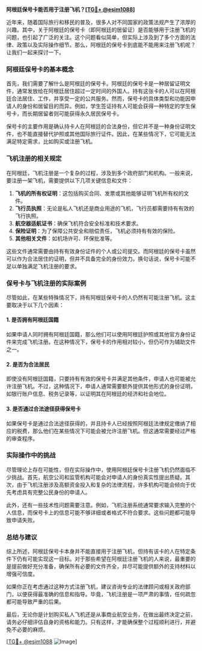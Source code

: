 **阿根廷保号卡能否用于注册飞机？[[TG💪+ @esim1088](https://t.me/s/esim1088)]**

近年来，随着国际旅行和移民的普及，很多人对不同国家的政策法规产生了浓厚的兴趣。其中，关于阿根廷的保号卡（即阿根廷的居留证）是否能够用于注册飞机的问题，也引起了广泛的关注。这个问题看似简单，但实际上涉及到了多个方面的法律、政策以及实际操作细节。那么，阿根廷的保号卡到底能不能用来注册飞机呢？让我们一起来探讨一下。

### 阿根廷保号卡的基本概念

首先，我们需要了解什么是阿根廷的保号卡。阿根廷的保号卡是一种居留证明文件，通常发放给在阿根廷居住超过一定时间的外国人。持有这张卡的人可以在阿根廷合法居住、工作，并享受一定的公共服务。然而，保号卡的具体类型和功能因申请人的身份和居留目的而异。例如，学生签证持有人可能会获得一种特定的学生保号卡，而长期居留者则可能获得永久居民保号卡。

保号卡的主要作用是确认持卡人在阿根廷的合法身份，但它并不是一种身份证明文件，也不能直接替代护照或其他国际旅行证件。因此，在某些情况下，它可能无法满足特定需求，比如购买或注册飞机。

### 飞机注册的相关规定

在阿根廷，飞机注册是一个复杂的过程，涉及到多个政府部门和机构。一般来说，要注册一架飞机，需要提供以下几项关键信息和文件：

1. **飞机的所有权证明**：这包括购买合同、发票或其他能够证明飞机所有权的文件。
2. **飞行员执照**：无论是私人飞机还是商业用途的飞机，飞行员都需要持有有效的飞行执照。
3. **航空器适航证书**：确保飞机符合安全标准和技术要求。
4. **保险证明**：为了保障公共安全和赔偿责任，飞机必须持有有效的保险。
5. **其他相关文件**：如机场许可、环保批准等。

这些文件通常需要由持有有效身份证件的个人或公司提交。而阿根廷的保号卡虽然可以作为合法居住的证明，但并不具备完全的身份效力。换句话说，保号卡可能不足以单独满足飞机注册的要求。

### 保号卡与飞机注册的实际案例

尽管如此，在某些特殊情况下，持有阿根廷保号卡的人仍然有可能注册飞机。这主要取决于以下几个因素：

#### 1. 是否拥有阿根廷国籍
如果申请人同时拥有阿根廷国籍，那么他们可以使用阿根廷护照或其他官方身份证件来完成飞机注册。在这种情况下，保号卡的作用相对较小，但仍可作为辅助文件之一。

#### 2. 是否为合法居民
即使没有阿根廷国籍，只要持有有效的保号卡并满足其他条件，申请人也可能被允许注册飞机。不过，这种情况下，申请人通常需要额外提供其他形式的身份证明，如银行账户信息、税务记录等，以证明其在阿根廷的经济和社会地位。

#### 3. 是否通过合法途径获得保号卡
如果保号卡是通过合法途径获得的，并且持卡人已经按照阿根廷法律规定缴纳了相应的税费，那么他们在某些情况下可能会被允许注册飞机。但这通常需要经过严格的审查程序。

### 实际操作中的挑战

尽管理论上存在可能性，但在实际操作中，使用阿根廷保号卡注册飞机仍然面临不少挑战。首先，航空公司和监管机构可能会对申请人的身份真实性提出质疑。其次，由于飞机注册涉及高额资金投入和复杂的法律流程，许多机构可能会倾向于优先考虑具有完整公民身份的申请人。

此外，还有一些技术性问题需要注意。例如，飞机注册系统通常要求输入完整的个人信息，而保号卡上的信息可能不够详细或者格式不符合要求。这些问题都可能导致申请失败。

### 总结与建议

综上所述，阿根廷保号卡本身并不能直接用于注册飞机，但持有该卡的人在特定条件下仍有可能实现这一目标。对于那些希望在阿根廷注册飞机的人来说，最重要的是提前做好充分准备，确保所有必要的文件齐全，并尽可能提供额外的支持材料以增强可信度。

如果你正在考虑通过这种方式注册飞机，建议咨询专业的法律顾问或相关政府部门，以便获得最准确的信息和指导。毕竟，飞机注册是一项严肃的事情，任何疏忽都可能导致严重的后果。

最后，无论你是计划购买私人飞机还是从事商业航空业务，在做出最终决定之前，请务必仔细评估自身的资格和能力。只有这样，才能确保整个过程顺利进行，并避免不必要的麻烦。

[[TG💪+ @esim1088](https://t.me/s/esim1088) ![Image](https://i.postimg.cc/4NQfJmqS/Snipaste-2025-05-13-00-14-12.png)]